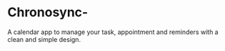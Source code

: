 # Chronosync-
A calendar app to manage your task, appointment and reminders with a clean and simple design.
